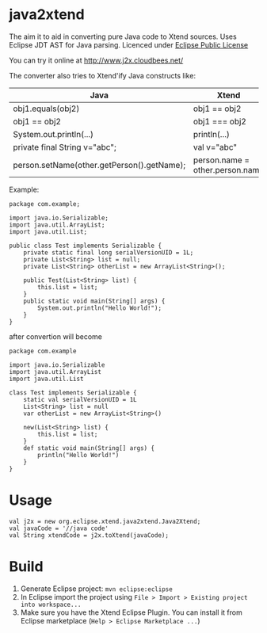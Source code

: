 java2xtend
==========

The aim it to aid in converting pure Java code to Xtend sources.
Uses Eclipse JDT AST for Java parsing.
Licenced under [Eclipse Public License](http://www.eclipse.org/legal/epl-v10.html)

You can try it online at http://www.j2x.cloudbees.net/

The converter also tries to Xtend'ify Java constructs like:

| Java                                       | Xtend                              | 
| -------------------------------------------|------------------------------------|
| obj1.equals(obj2)                          | obj1 == obj2                       |
| obj1 == obj2                               | obj1 === obj2                      |
| System.out.println(...)                    | println(...)                       |
| private final String v="abc";              | val v="abc"                        |
| person.setName(other.getPerson().getName); | person.name = other.person.name    |

Example:

	package com.example;
	
	import java.io.Serializable;
	import java.util.ArrayList;
	import java.util.List;
	
	public class Test implements Serializable {
		private static final long serialVersionUID = 1L;
		private List<String> list = null;
		private List<String> otherList = new ArrayList<String>();
	
		public Test(List<String> list) {
			this.list = list;
		}
		public static void main(String[] args) {
			System.out.println("Hello World!");
		}
	}
after convertion will become

	package com.example
	
	import java.io.Serializable
	import java.util.ArrayList
	import java.util.List
	
	class Test implements Serializable {
		static val serialVersionUID = 1L
		List<String> list = null
		var otherList = new ArrayList<String>()
	
		new(List<String> list) {
			this.list = list;
		}
		def static void main(String[] args) {
			println("Hello World!")
		}
	}
Usage
=====

	val j2x = new org.eclipse.xtend.java2xtend.Java2Xtend;
	val javaCode = '//java code'
	val String xtendCode = j2x.toXtend(javaCode);
Build
=====
1. Generate Eclipse project: `mvn eclipse:eclipse`
2. In Eclipse import the project using `File > Import > Existing project into workspace...`
3. Make sure you have the Xtend Eclipse Plugin. You can install it from Eclipse marketplace (`Help > Eclipse Marketplace ...`)
